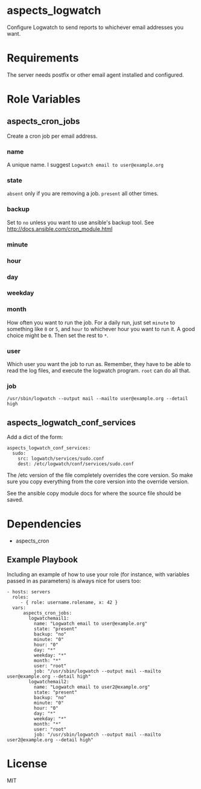 # aspects_logwatch
Configure Logwatch to send reports to whichever email addresses you want.

# Requirements
The server needs postfix or other email agent installed and configured.

# Role Variables
## aspects_cron_jobs
Create a cron job per email address.
### name
A unique name. I suggest ```Logwatch email to user@example.org```
### state
```absent``` only if you are removing a job.
```present``` all other times.
### backup
Set to ```no``` unless you want to use ansible's backup tool. See http://docs.ansible.com/cron_module.html
### minute
### hour
### day
### weekday
### month
How often you want to run the job. For a daily run, just set ```minute``` to something like ```0``` or ```5```, and ```hour``` to whichever hour you want to run it. A good choice might be ```0```. Then set the rest to ```*```.

### user
Which user you want the job to run as. Remember, they have to be able to read the log files, and execute the logwatch program. ```root``` can do all that.

### job
    /usr/sbin/logwatch --output mail --mailto user@example.org --detail high

## aspects_logwatch_conf_services
Add a dict of the form:

    aspects_logwatch_conf_services:
      sudo:
        src: logwatch/services/sudo.conf
        dest: /etc/logwatch/conf/services/sudo.conf

The /etc version of the file completely overrides the core version. So make sure you copy everything from the core version into the override version.

See the ansible copy module docs for where the source file should be saved.

# Dependencies
* aspects_cron

Example Playbook
-------------------------

Including an example of how to use your role (for instance, with variables passed in as parameters) is always nice for users too:

    - hosts: servers
      roles:
         - { role: username.rolename, x: 42 }
      vars:
          aspects_cron_jobs:
            logwatchemail1:
              name: "Logwatch email to user@example.org"
              state: "present"
              backup: "no"
              minute: "0"
              hour: "0"
              day: "*"
              weekday: "*"
              month: "*"
              user: "root"
              job: "/usr/sbin/logwatch --output mail --mailto user@example.org --detail high"
            logwatchemail2:
              name: "Logwatch email to user2@example.org"
              state: "present"
              backup: "no"
              minute: "0"
              hour: "0"
              day: "*"
              weekday: "*"
              month: "*"
              user: "root"
              job: "/usr/sbin/logwatch --output mail --mailto user2@example.org --detail high"

# License
MIT
